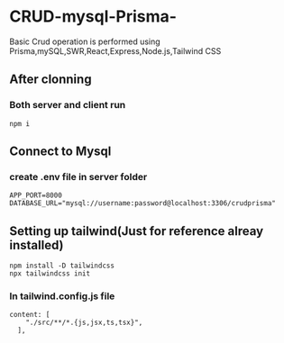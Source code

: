 # CRUD-mysql-Prisma-
Basic Crud operation is performed using Prisma,mySQL,SWR,React,Express,Node.js,Tailwind CSS
## After clonning
### Both server and client run
```
npm i
```
## Connect to Mysql
### create .env file in server folder
```
APP_PORT=8000
DATABASE_URL="mysql://username:password@localhost:3306/crudprisma"
```

## Setting up tailwind(Just for reference alreay installed)
```
npm install -D tailwindcss
npx tailwindcss init
```
### In tailwind.config.js file
```
content: [
    "./src/**/*.{js,jsx,ts,tsx}",
  ],
```
